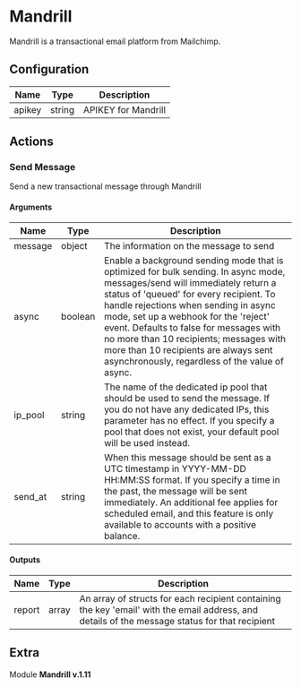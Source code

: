 # Mandrill



Mandrill is a transactional email platform from Mailchimp.

## Configuration



| Name      |  Type   |  Description  |
| --------- | ------- | --------------------------- |
| apikey | string | APIKEY for Mandrill |








## Actions

### Send Message

Send a new transactional message through Mandrill



#### Arguments

| Name      |  Type   |  Description  |
| --------- | ------- | --------------------------- |
| message | object | The information on the message to send |
| async | boolean | Enable a background sending mode that is optimized for bulk sending. In async mode, messages/send will immediately return a status of 'queued' for every recipient. To handle rejections when sending in async mode, set up a webhook for the 'reject' event. Defaults to false for messages with no more than 10 recipients; messages with more than 10 recipients are always sent asynchronously, regardless of the value of async. |
| ip_pool | string | The name of the dedicated ip pool that should be used to send the message. If you do not have any dedicated IPs, this parameter has no effect. If you specify a pool that does not exist, your default pool will be used instead. |
| send_at | string | When this message should be sent as a UTC timestamp in YYYY-MM-DD HH:MM:SS format. If you specify a time in the past, the message will be sent immediately. An additional fee applies for scheduled email, and this feature is only available to accounts with a positive balance. |






#### Outputs
| Name      |  Type   |  Description  |
| --------- | ------- | --------------------------- |
| report | array | An array of structs for each recipient containing the key 'email' with the email address, and details of the message status for that recipient |












## Extra

Module **Mandrill v.1.11**
